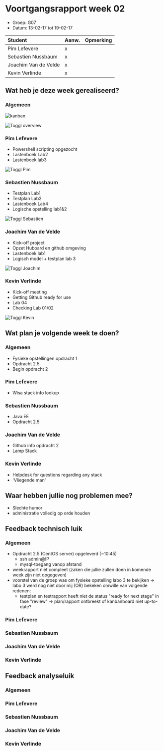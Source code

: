 # Voortgangsrapport week 02

* Groep: G07
* Datum: 13-02-17 tot 19-02-17

| Student  | Aanw. | Opmerking |
| :---     | :---  | :---      |
| Pim Lefevere |  x  |           |
| Sebastien Nussbaum | x  |           |
| Joachim Van de Velde |x   |           |
| Kevin Verlinde | x  |           |

## Wat heb je deze week gerealiseerd?

### Algemeen

![kanban](http://i.imgur.com/UxuIoUV.png)

![Toggl overview](http://i.imgur.com/EUzhssO.png)

### Pim Lefevere

* Powershell scripting opgezocht
* Lastenboek Lab2
* Lastenboek lab3

![Toggl Pim](http://i.imgur.com/MJIYnDA.png)

### Sebastien Nussbaum

* Testplan Lab1
* Testplan Lab2
* Lastenboek Lab4
* Logische opstelling lab1&2

![Toggl Sebastien](http://i.imgur.com/PYHNVuO.png)

### Joachim Van de Velde

* Kick-off project
* Opzet Huboard en github omgeving
* Lastenboek lab1
* Logisch model + testplan lab 3

![Toggl Joachim](http://i.imgur.com/JxAzc5y.png)

### Kevin Verlinde

* Kick-off meeting
* Getting Github ready for use
* Lab 04
* Checking Lab 01/02

![Toggl Kevin](http://i.imgur.com/WEw3v2L.png)

## Wat plan je volgende week te doen?

### Algemeen

* Fysieke opstellingen opdracht 1
* Opdracht 2.5
* Begin opdracht 2

### Pim Lefevere

* Wisa stack info lookup

### Sebastien Nussbaum

* Java EE 
* Opdracht 2.5

### Joachim Van de Velde

* Github info opdracht 2
* Lamp Stack

### Kevin Verlinde

* Helpdesk for questions regarding any stack
* 'Vliegende man'

## Waar hebben jullie nog problemen mee?

* Slechte humor
* administratie volledig op orde houden

## Feedback technisch luik

### Algemeen

* Opdracht 2.5 (CentOS server) opgeleverd (~10:45)
    - ssh admin@IP
    - mysql-toegang vanop afstand
* weekrapport niet compleet (zaken die jullie zullen doen in komende week zijn niet opgegeven)
* voorstel van de groep was om fysieke opstelling labo 3 te bekijken -> labo 3 werd nog niet door mij (OR) bekeken omwille van volgende redenen:
  * testplan en testrapport heeft niet de status "ready for next stage" in fase "review" -> plan/rapport ontbreekt of kanbanboard niet up-to-date?

### Pim Lefevere
### Sebastien Nussbaum
### Joachim Van de Velde
### Kevin Verlinde

## Feedback analyseluik

### Algemeen

### Pim Lefevere
### Sebastien Nussbaum
### Joachim Van de Velde
### Kevin Verlinde

